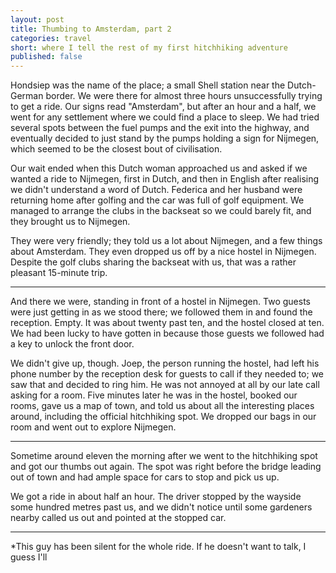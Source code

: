 ```yaml
---
layout: post
title: Thumbing to Amsterdam, part 2
categories: travel
short: where I tell the rest of my first hitchhiking adventure
published: false
---
```


Hondsiep was the name of the place; a small Shell station near the Dutch-German
border. We were there for almost three hours unsuccessfully trying to get a
ride. Our signs read "Amsterdam", but after an hour and a half, we went for any
settlement where we could find a place to sleep. We had tried several spots
between the fuel pumps and the exit into the highway, and eventually decided to
just stand by the pumps holding a sign for Nijmegen, which seemed to be the
closest bout of civilisation.

Our wait ended when this Dutch woman approached us and asked if we wanted a
ride to Nijmegen, first in Dutch, and then in English after realising we didn't
understand a word of Dutch. Federica and her husband were returning home after
golfing and the car was full of golf equipment. We managed to arrange the clubs
in the backseat so we could barely fit, and they brought us to Nijmegen.

They were very friendly; they told us a lot about Nijmegen, and a few things
about Amsterdam. They even dropped us off by a nice hostel in Nijmegen. Despite
the golf clubs sharing the backseat with us, that was a rather pleasant
15-minute trip.

---

And there we were, standing in front of a hostel in Nijmegen. Two guests were
just getting in as we stood there; we followed them in and found the reception.
Empty. It was about twenty past ten, and the hostel closed at ten. We had been
lucky to have gotten in because those guests we followed had a key to unlock the
front door.

We didn't give up, though. Joep, the person running the hostel, had left his
phone number by the reception desk for guests to call if they needed to; we saw
that and decided to ring him. He was not annoyed at all by our late call asking
for a room. Five minutes later he was in the hostel, booked our rooms, gave us a
map of town, and told us about all the interesting places around, including the
official hitchhiking spot. We dropped our bags in our room and went out to
explore Nijmegen.

---

Sometime around eleven the morning after we went to the hitchhiking spot and
got our thumbs out again. The spot was right before the bridge leading out of
town and had ample space for cars to stop and pick us up.

We got a ride in about half an hour. The driver stopped by the wayside some
hundred metres past us, and we didn't notice until some gardeners nearby called
us out and pointed at the stopped car.

---

*This guy has been silent for the whole ride. If he doesn't want to talk, I
guess I'll 

